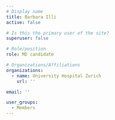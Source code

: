 ```yaml
---
# Display name
title: Barbara Illi
active: false

# Is this the primary user of the site?
superuser: false

# Role/position
role: MD candidate

# Organizations/Affiliations
organizations:
  - name: University Hospital Zurich
    url: ''

email: ''

user_groups:
  - Members
---
```

